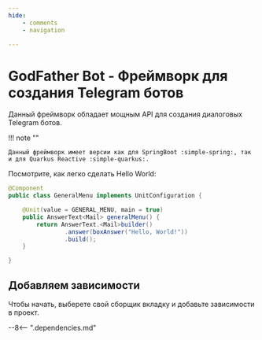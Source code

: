 ```yaml
---
hide:
    - comments
    - navigation

---
```


# GodFather Bot - Фреймворк для создания Telegram ботов

Данный фреймворк обладает мощным API для создания диалоговых Telegram ботов.

!!! note ""

    Данный фреймворк имеет версии как для SpringBoot :simple-spring:, так и для Quarkus Reactive :simple-quarkus:. 

Посмотрите, как легко сделать Hello World:

``` java   
@Component
public class GeneralMenu implements UnitConfiguration {

    @Unit(value = GENERAL_MENU, main = true)
    public AnswerText<Mail> generalMenu() {
        return AnswerText.<Mail>builder()
                .answer(boxAnswer("Hello, World!"))
                .build();
    }

}
```

## Добавляем зависимости

Чтобы начать, выберете свой сборщик вкладку и добавьте зависимости в проект.

--8<-- ".dependencies.md"